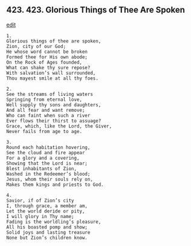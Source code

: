 
## 423.  423. Glorious Things of Thee Are Spoken
[edit](https://docs.google.com/document/d/1MEaGbZ5zDT9YO28vHbhZLk5ErEay3CFu/edit?mode=html)






    1.
    Glorious things of thee are spoken,
    Zion, city of our God;
    He whose word cannot be broken
    Formed thee for His own abode;
    On the Rock of Ages founded,
    What can shake thy sure repose?
    With salvation’s wall surrounded,
    Thou mayest smile at all thy foes.

    2.
    See the streams of living waters
    Springing from eternal love,
    Well supply thy sons and daughters,
    And all fear and want remove;
    Who can faint when such a river
    Ever flows their thirst to assuage?
    Grace, which, like the Lord, the Giver,
    Never fails from age to age.

    3.
    Round each habitation hovering,
    See the cloud and fire appear
    For a glory and a covering,
    Showing that the Lord is near;
    Blest inhabitants of Zion,
    Washed in the Redeemer’s blood;
    Jesus, whom their souls rely on,
    Makes them kings and priests to God.

    4.
    Savior, if of Zion’s city
    I, through grace, a member am,
    Let the world deride or pity,
    I will glory in Thy name;
    Fading is the worldling’s pleasure,
    All his boasted pomp and show;
    Solid joys and lasting treasure
    None but Zion’s children know.
